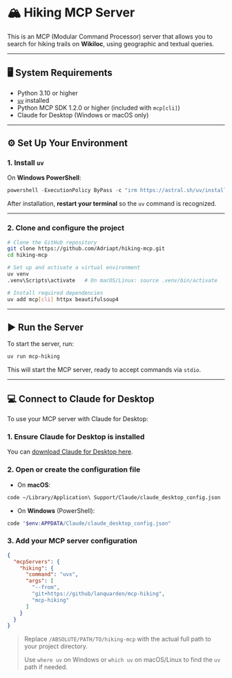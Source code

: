 
# 🏔️ Hiking MCP Server

This is an MCP (Modular Command Processor) server that allows you to search for hiking trails on **Wikiloc**, using geographic and textual queries.

---


## 🖥️ System Requirements

- Python 3.10 or higher
- [`uv`](https://github.com/astral-sh/uv) installed
- Python MCP SDK 1.2.0 or higher (included with `mcp[cli]`)
- Claude for Desktop (Windows or macOS only)

---

## ⚙️ Set Up Your Environment

### 1. Install `uv`

On **Windows PowerShell**:

```powershell
powershell -ExecutionPolicy ByPass -c "irm https://astral.sh/uv/install.ps1 | iex"
```

After installation, **restart your terminal** so the `uv` command is recognized.

---

### 2. Clone and configure the project

```bash
# Clone the GitHub repository
git clone https://github.com/Adriapt/hiking-mcp.git
cd hiking-mcp

# Set up and activate a virtual environment
uv venv
.venv\Scripts\activate   # On macOS/Linux: source .venv/bin/activate

# Install required dependencies
uv add mcp[cli] httpx beautifulsoup4
```

---

## ▶️ Run the Server

To start the server, run:

```bash
uv run mcp-hiking
```

This will start the MCP server, ready to accept commands via `stdio`.

---

## 💻 Connect to Claude for Desktop

To use your MCP server with Claude for Desktop:

### 1. Ensure Claude for Desktop is installed

You can [download Claude for Desktop here](https://www.anthropic.com/index/claude-desktop).

### 2. Open or create the configuration file

- On **macOS**:

```bash
code ~/Library/Application\ Support/Claude/claude_desktop_config.json
```

- On **Windows** (PowerShell):

```powershell
code "$env:APPDATA/Claude/claude_desktop_config.json"
```

### 3. Add your MCP server configuration

```json
{
  "mcpServers": {
    "hiking": {
      "command": "uvx",
      "args": [
        "--from",
        "git+https://github/lanquarden/mcp-hiking",
        "mcp-hiking"
      ]
    }
  }
}
```

> Replace `/ABSOLUTE/PATH/TO/hiking-mcp` with the actual full path to your project directory.
>
> Use `where uv` on Windows or `which uv` on macOS/Linux to find the `uv` path if needed.
